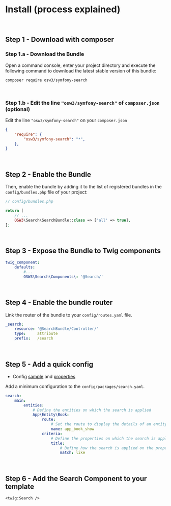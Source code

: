 # Install (process explained)

<br>

## Step 1 - Download with composer

### Step 1.a - Download the Bundle

Open a command console, enter your project directory and execute the
following command to download the latest stable version of this bundle:

```console
composer require osw3/symfony-search
```

<br>

### Step 1.b - Edit the line `"osw3/symfony-search"` of `composer.json` (optional)

Edit the line `"osw3/symfony-search"` on your `composer.json`

```json 
{
    "require": {
        "osw3/symfony-search": "*",
    },
}
```

<br>

## Step 2 - Enable the Bundle

Then, enable the bundle by adding it to the list of registered bundles
in the `config/bundles.php` file of your project:

```php 
// config/bundles.php

return [
    // ...
    OSW3\Search\SearchBundle::class => ['all' => true],
];
```

<br>

## Step 3 - Expose the Bundle to Twig components

```yaml
twig_component:
    defaults:
        #...
        OSW3\Search\Components\: '@Search/'
```

<br>

## Step 4 - Enable the bundle router

Link the router of the bundle to your `config/routes.yaml` file.

```yaml
_search:
    resource: '@SearchBundle/Controller/'
    type:     attribute
    prefix:   /search
```

<br>

## Step 5 - Add a quick config

- Config [sample](./docs/config.md#config-sample) and [properties](./docs/config.md#config-properties)

Add a minimum configuration to the `config/packages/search.yaml`.

```yaml 
search:
    main:
        entities: 
            # Define the entities on which the search is applied
            App\Entity\Book: 
                route: 
                    # Set the route to display the details of an entity
                    name: app_book_show 
                criteria:
                    # Define the properties on which the search is applied
                    title: 
                        # Define how the search is applied on the property
                        match: like 
```

<br>

## Step 6 - Add the Search Component to your template

```twig
<twig:Search />
```
